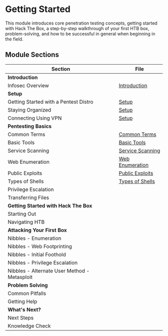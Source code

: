 # Getting Started
This module introduces core penetration testing concepts, getting started with Hack The Box, a step-by-step walkthrough of your first HTB box, problem-solving, and how to be successful in general when beginning in the field.

## Module Sections
| Section                                      | File                                      |
| -------------------------------------------- | ----------------------------------------- |
| **Introduction**                             |                                           |
| Infosec Overview                             | [Introduction](./Introduction.md)         |
| **Setup**                                    |                                           |
| Getting Started with a Pentest Distro        | [Setup](./Setup.md)                       |
| Staying Organized                            | [Setup](./Setup.md)                       |
| Connecting Using VPN                         | [Setup](./Setup.md)                       |
| **Pentesting Basics**                        |                                           |
| Common Terms                                 | [Common Terms](./Common_Terms.md)         |
| Basic Tools                                  | [Basic Tools](./Basic_Tools.md)           |
| Service Scanning                             | [Service Scanning](./Service_Scanning.md) |
| Web Enumeration                              | [Web Enumeration](./Web_Enumeration.md)   |
| Public Exploits                              | [Public Exploits](./Public_Exploits.md)   |
| Types of Shells                              | [Types of Shells](./Types_of_Shells.md)   |
| Privilege Escalation                         |                                           |
| Transferring Files                           |                                           |
| **Getting Started with Hack The Box**        |                                           |
| Starting Out                                 |                                           |
| Navigating HTB                               |                                           |
| **Attacking Your First Box**                 |                                           |
| Nibbles - Enumeration                        |                                           |
| Nibbles - Web Footprinting                   |                                           |
| Nibbles - Initial Foothold                   |                                           |
| Nibbles - Privilege Escalation               |                                           |
| Nibbles - Alternate User Method - Metasploit |                                           |
| **Problem Solving**                          |                                           |
| Common Pitfalls                              |                                           |
| Getting Help                                 |                                           |
| **What's Next?**                             |                                           |
| Next Steps                                   |                                           |
| Knowledge Check                              |                                           |